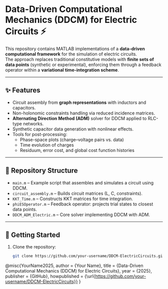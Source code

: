 # Data-Driven Computational Mechanics (DDCM) for Electric Circuits ⚡

This repository contains MATLAB implementations of a **data-driven computational framework** for the simulation of electric circuits.  
The approach replaces traditional constitutive models with **finite sets of data points** (synthetic or experimental), enforcing them through a feedback operator within a **variational time-integration scheme**.

---

## ✨ Features
- Circuit assembly from **graph representations** with inductors and capacitors.  
- Non-holonomic constraints handling via reduced incidence matrices.  
- **Alternating Direction Method (ADM)** solver for DDCM applied to RLC-type networks.  
- Synthetic capacitor data generation with nonlinear effects.  
- Tools for post-processing:
  - Phase-space plots (charge–voltage pairs vs. data)  
  - Time evolution of charges  
  - Residuum, error cost, and global cost function histories  

---

## 📂 Repository Structure
- `main.m` – Example script that assembles and simulates a circuit using DDCM.  
- `circuit_assembly.m` – Builds circuit matrices (L, C, constraints).  
- `KKT_Time.m` – Constructs KKT matrices for time integration.  
- `phiESOperator.m` – Feedback operator: projects trial states to closest data points.  
- `DDCM_ADM_Electric.m` – Core solver implementing DDCM with ADM.  

---

## 🚀 Getting Started

1. Clone the repository:
   ```bash
   git clone https://github.com/your-username/DDCM-ElectricCircuits.git

@misc{YourName2025,
  author       = {Your Name},
  title        = {Data-Driven Computational Mechanics (DDCM) for Electric Circuits},
  year         = {2025},
  publisher    = {GitHub},
  howpublished = {\url{https://github.com/your-username/DDCM-ElectricCircuits}}
}

